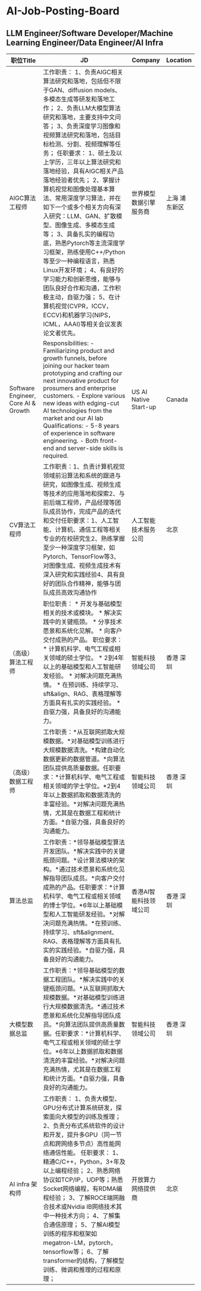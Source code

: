 # AI-Job-Posting-Board

## LLM Engineer/Software Developer/Machine Learning Engineer/Data Engineer/AI Infra

| 职位Title  | JD | Company | Location |
|----|----|----|----|
| AIGC算法工程师 | 工作职责： 1、负责AIGC相关算法研究和落地，包括但不限于GAN、diffusion models、多模态生成等研发和落地工作； 2、负责LLM大模型算法研究和落地，主要支持中文问答； 3、负责深度学习图像和视频算法研究和落地，包括目标检测、分割、视频理解等任务； 任职要求： 1、硕士及以上学历，三年以上算法研究和落地经验，具有AIGC相关产品落地经验者优先； 2、掌握计算机视觉和图像处理基本算法、常用深度学习算法，并在如下一个或多个相关方向有深入研究：LLM、GAN、扩散模型、图像生成、多模态生成等； 3、具备扎实的编程功底，熟悉Pytorch等主流深度学习框架，熟练使用C++/Python等至少一种编程语言，熟悉Linux开发环境； 4、有良好的学习能力和创新思维，能够与团队良好合作和沟通，工作积极主动，自驱力强； 5、在计算机视觉(CVPR，ICCV，ECCV)和机器学习(NIPS，ICML，AAAI)等相关会议发表论文者优先。 | 世界模型数据引擎服务商  |上海 浦东新区|
| Software Engineer, Core AI & Growth | Responsibilities: - Familiarizing product and growth funnels, before joining our hacker team prototyping and crafting our next innovative product for prosumers and enterprise customers. - Explore various new ideas with edging-cut AI technologies from the market and our AI lab Qualifications: - 5-8 years of experience in software engineering. - Both front-end and server-side skills is required. | US AI Native Start-up |Canada|
| CV算法工程师 | 工作职责：1、负责计算机视觉领域前沿算法和系统的跟进与研究，如图像生成、视频生成等技术的应用落地和探索2、与前后端工程师，产品经理等团队成员协作，完成产品的迭代和交付任职要求：1、人工智能、计算机、通信工程等相关专业的在校研究生2、熟练掌握至少一种深度学习框架，如Pytorch、TensorFlow等3、对图像生成、视频生成技术有深入研究和实践经验4、具有良好的团队合作精神，能够与团队成员高效沟通协作 | 人工智能技术服务公司  |北京|
| （高级）算法工程师 | 职位职责： * 开发与基础模型相关的技术或模块。 * 解决实践中的关键瓶颈。 * 分享技术愿景和系统化见解。 * 向客户交付成熟的产品。 职位要求： * 计算机科学、电气工程或相关领域的硕士学位。 * 2到4年以上的基础模型和人工智能研发经验。 * 对解决问题充满热情。 * 在预训练、持续学习、sft&align、RAG、表格理解等方面具有扎实的实践经验。 * 自驱力强，具备良好的沟通能力。 | 智能科技领域公司 |香港 深圳|
| （高级）数据工程师 | 工作职责：*从互联网抓取大规模数据。*对基础模型训练进行大规模数据清洗。*构建自动化数据更新的数据管道。*向算法团队提供高质量数据。任职要求：*计算机科学、电气工程或相关领域的学士学位。*2到4年以上数据抓取和数据清洗的丰富经验。*对解决问题充满热情，尤其是在数据工程和统计方面。*自驱力强，具备良好的沟通能力。 | 智能科技领域公司 |香港 深圳|
| 算法总监 | 工作职责：*领导基础模型算法开发团队。*解决实践中的关键瓶颈问题。*设计算法模块的架构。*通过技术愿景和系统化见解指导团队成员。*向客户交付成熟的产品。任职要求：*计算机科学、电气工程或相关领域的博士学位。*6年以上基础模型和人工智能研发经验。*对解决问题充满热情。*在预训练、持续学习、sft&alignment、RAG、表格理解等方面具有扎实的实践经验。*自驱力强，具备良好的沟通能力。 | 香港AI智能科技领域公司 |香港 深圳|
| 大模型数据总监 | 工作职责：*领导基础模型的数据工程团队。*解决实践中的关键瓶颈问题。*从互联网抓取大规模数据。*对基础模型训练进行大规模数据清洗。*通过技术愿景和系统化见解指导团队成员。*向算法团队提供高质量数据。任职要求：*计算机科学、电气工程或相关领域的硕士学位。*6年以上数据抓取和数据清洗的丰富经验。*对解决问题充满热情，尤其是在数据工程和统计方面。*自驱力强，具备良好的沟通能力。 | 智能科技领域公司 |香港 深圳|
| AI infra 架构师 | 工作职责： 1、负责大模型、GPU分布式计算系统研发，探索面向大模型的训练及推理； 2、负责分布式系统软件的设计和开发，提升多GPU（同一节点和跨网络多节点）高性能网络通信性能。 任职要求： 1、精通C/C++，Python，3+年及以上编程经验； 2、熟悉网络协议如TCP/IP，UDP等；熟悉Socket网络编程，有RDMA编程经验； 3、了解ROCE端网融合技术或Nvidia IB网络技术其中一种技术方向； 4、了解集合通信原理； 5、了解AI模型训练的程序和框架如megatron-LM，pytorch，tensorflow等； 6、了解transformer的结构，了解模型训练、微调和推理的过程和原理； | 开放算力网络提供商 |北京|
